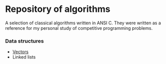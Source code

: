 # Repository of algorithms

A selection of classical algorithms written in ANSI C. They were written as a
reference for my personal study of competitive programming problems.

### Data structures

* [Vectors](struct/vector.md)
* Linked lists
